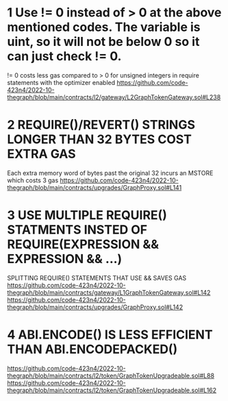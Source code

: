    # 1 Use != 0 instead of > 0 at the above mentioned codes. The variable is uint, so it will not be below 0 so it can just check != 0.
!= 0 costs less gas compared to > 0 for unsigned integers in require statements with the optimizer enabled
https://github.com/code-423n4/2022-10-thegraph/blob/main/contracts/l2/gateway/L2GraphTokenGateway.sol#L238
# 2  REQUIRE()/REVERT() STRINGS LONGER THAN 32 BYTES COST EXTRA GAS
Each extra memory word of bytes past the original 32 incurs an MSTORE which costs 3 gas
https://github.com/code-423n4/2022-10-thegraph/blob/main/contracts/upgrades/GraphProxy.sol#L141


# 3  USE MULTIPLE REQUIRE() STATMENTS INSTED OF REQUIRE(EXPRESSION && EXPRESSION && ...)
SPLITTING REQUIRE() STATEMENTS THAT USE && SAVES GAS
https://github.com/code-423n4/2022-10-thegraph/blob/main/contracts/gateway/L1GraphTokenGateway.sol#L142
https://github.com/code-423n4/2022-10-thegraph/blob/main/contracts/upgrades/GraphProxy.sol#L142
# 4 ABI.ENCODE() IS LESS EFFICIENT THAN ABI.ENCODEPACKED()

https://github.com/code-423n4/2022-10-thegraph/blob/main/contracts/l2/token/GraphTokenUpgradeable.sol#L88
https://github.com/code-423n4/2022-10-thegraph/blob/main/contracts/l2/token/GraphTokenUpgradeable.sol#L162